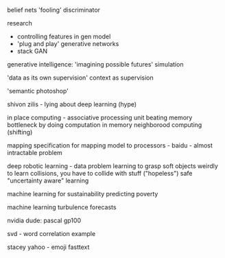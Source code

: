 belief nets
'fooling' discriminator


research

- controlling features in gen model
- 'plug and play' generative networks
- stack GAN

generative intelligence: 
	'imagining possible futures'
	simulation

'data as its own supervision'
	context as supervision

'semantic photoshop'

shivon zilis - lying about deep learning (hype)


in place computing - 
	associative processing unit
	beating memory bottleneck by doing computation in memory
	neighborood computing (shifting)


mapping specification for mapping model to processors - baidu
	- almost intractable problem



deep robotic learning - data problem
	learning to grasp soft objects weirdly
	to learn collisions, you have to collide with stuff ("hopeless")
		safe "uncertainty aware" learning

machine learning for sustainability 
	predicting poverty


machine learning turbulence forecasts

nvidia dude:
	pascal gp100


svd - word correlation example
	

stacey yahoo - emoji
	fasttext

	


	
